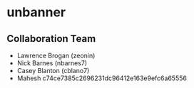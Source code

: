 # unbanner

## Collaboration Team

* Lawrence Brogan (zeonin)
* Nick Barnes (nbarnes7)
* Casey Blanton (cblano7)
* Mahesh
 c74ce7385c2696231dc96412e163e9efc6a65556
